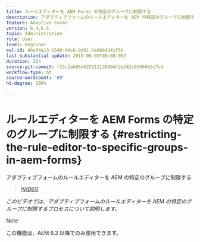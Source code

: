 ```yaml
---
title: ルールエディターを AEM Forms の特定のグループに制限する
description: アダプティブフォームのルールエディターを AEM の特定のグループに制限する
feature: Adaptive Forms
version: 6.4,6.5
topic: Administration
role: User
level: Beginner
exl-id: 86ef4a13-5540-40c6-8d91-2e8b64341f5b
last-substantial-update: 2019-06-09T00:00:00Z
duration: 264
source-git-commit: f23c2ab86d42531113690df2e342c65060b5c7cd
workflow-type: ht
source-wordcount: '69'
ht-degree: 100%

---
```


# ルールエディターを AEM Forms の特定のグループに制限する {#restricting-the-rule-editor-to-specific-groups-in-aem-forms}

アダプティブフォームのルールエディターを AEM の特定のグループに制限する

>[!VIDEO](https://video.tv.adobe.com/v/19470?quality=12&learn=on)

*このビデオでは、アダプティブフォームのルールエディターを AEM の特定のグループに制限するプロセスについて説明します。*

>[!NOTE]
>
>この機能は、AEM 6.3 以降でのみ使用できます。
